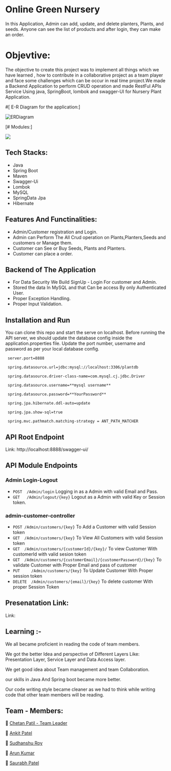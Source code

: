 # Online Green Nursery 
In this Application, Admin can add, update, and delete planters, Plants, and seeds. Anyone can see the list of products and after login, they can make an order.
# Objevtive:
The objective to create this project was to implement all things which we have learned , how to contribute in a collaborative project as a team player and face some challenges which can be occur in real time project.We made a Backend Application to perform CRUD operation and made RestFul APIs Service Using java, SpringBoot, lombok and swagger-UI for Nursery Plant Application.

#[ E-R Diagram for the application:]




![ERDiagram](https://github.com/Chetan8788/lying-fish-4087/blob/main/src/main/resources/static/ERDiagram.png)


[# Modules:]

![](https://github.com/nitinpal0211/mucho-interest-4403/blob/main/Plant_Nursery_Application/Er_And_Images/Class%20Module.jpeg)

## Tech Stacks:

- Java
- Spring Boot
- Maven
- Swagger-Ui
- Lombok
- MySQL
- SpringData Jpa
- Hibernate


## Features And Functinalities:

- Admin/Customer registration and Login.
- Admin can Perform The All Crud operation on Plants,Planters,Seeds and customers or Manage them.
- Customer can See or Buy Seeds, Plants and Planters.
- Customer can place a order.


##  Backend of The Application 

- For Data Security We Build SignUp - Login For customer and Admin.  
- Stored the data In MySQL and that Can be access By only Authenticated User.
- Proper Exception Handling.
- Proper Input Validation. 

## Installation and Run 

You can clone this repo and start the serve on localhost.
Before running the API server, we should update the database config inside the application.properties file.
Update the port number, username and password as per your local database config.


  ```
   server.port=8888 
   
   spring.datasource.url=jdbc:mysql://localhost:3306/plantdb
   
   spring.datasource.driver-class-name=com.mysql.cj.jdbc.Driver
   
   spring.datasource.username=**mysql username**
   
   spring.datasource.password=**YourPassword**
   
   spring.jpa.hibernate.ddl-auto=update 
   
   spring.jpa.show-sql=true
   
   spring.mvc.pathmatch.matching-strategy = ANT_PATH_MATCHER
   ```
   
   


## API Root Endpoint 

Link: http://localhost:8888/swagger-ui/

## API Module Endpoints

### Admin Login-Logout
- `POST  /Admin/login` Logging in as a Admin with valid Email and Pass.
- `GET   /Admin/logout/{key}` Logout as a Admin with valid Key or Session token.

### admin-customer-controller
- `POST /Admin/customers/{key}`       To Add a Customer with valid Session token 
- `GET  /Admin/customers/{key}`       To View All Customers with valid Session token
- `GET  /Admin/customers/{customerId}/{key}/`                       To view Customer With customerId with valid sesion token
- `GET  /Admin/customers/{customerEmail}/{customerPassword}/{key}`  To validate Customer with Proper Email and pass of customer
- `PUT     /Admin/customers/{key}`             To Update Customer With Proper session token
- `DELETE  /Admin/customers/{email}/{key}`  To delete customer With proper Session Token  

## Presenatation Link:

Link: 



## Learning :-

We all became proficient in reading the code of team members.

We got the better Idea and perspective of Different Layers Like: Presentation Layer, Service Layer and Data Access layer.

We get good idea about Team management and team Collaboration. 

our skills in Java And Spring boot became more better.

Our code writing style became cleaner as we had to think while writing code that other team members will be reading. 


## Team - Members:

👤 [Chetan Patil - Team Leader](https://github.com/Chetan8788)

👤 [Ankit Patel](https://github.com/indicate0)

👤 [Sudhanshu Roy](https://github.com/SudhanshuRoy)

👤 [Arun Kumar](https://github.com/arun5G)

👤 [Saurabh Patel](https://github.com/Saurabhpatel0894)

